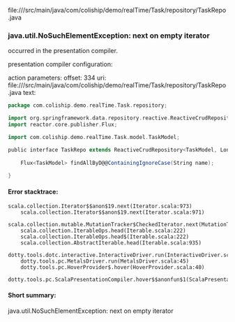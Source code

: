 file://<WORKSPACE>/src/main/java/com/coliship/demo/realTime/Task/repository/TaskRepo.java
### java.util.NoSuchElementException: next on empty iterator

occurred in the presentation compiler.

presentation compiler configuration:


action parameters:
offset: 334
uri: file://<WORKSPACE>/src/main/java/com/coliship/demo/realTime/Task/repository/TaskRepo.java
text:
```scala
package com.coliship.demo.realTime.Task.repository;

import org.springframework.data.repository.reactive.ReactiveCrudRepository;
import reactor.core.publisher.Flux;

import com.coliship.demo.realTime.Task.model.TaskModel;

public interface TaskRepo extends ReactiveCrudRepository<TaskModel, Long> {
    
    Flux<TaskModel> findAllByD@@ContainingIgnoreCase(String name);
    
}

```



#### Error stacktrace:

```
scala.collection.Iterator$$anon$19.next(Iterator.scala:973)
	scala.collection.Iterator$$anon$19.next(Iterator.scala:971)
	scala.collection.mutable.MutationTracker$CheckedIterator.next(MutationTracker.scala:76)
	scala.collection.IterableOps.head(Iterable.scala:222)
	scala.collection.IterableOps.head$(Iterable.scala:222)
	scala.collection.AbstractIterable.head(Iterable.scala:935)
	dotty.tools.dotc.interactive.InteractiveDriver.run(InteractiveDriver.scala:164)
	dotty.tools.pc.MetalsDriver.run(MetalsDriver.scala:45)
	dotty.tools.pc.HoverProvider$.hover(HoverProvider.scala:40)
	dotty.tools.pc.ScalaPresentationCompiler.hover$$anonfun$1(ScalaPresentationCompiler.scala:376)
```
#### Short summary: 

java.util.NoSuchElementException: next on empty iterator